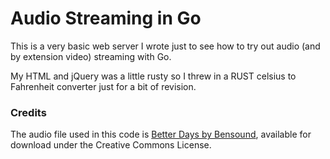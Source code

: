 # Audio Streaming in Go

This is a very basic web server I wrote just to see how to try out audio (and by extension video) streaming with Go.

My HTML and jQuery was a little rusty so I threw in a RUST celsius to Fahrenheit converter just for a bit of revision.

### Credits

The audio file used in this code is [Better Days by Bensound](http://www.bensound.com), available for download under the Creative Commons License.
